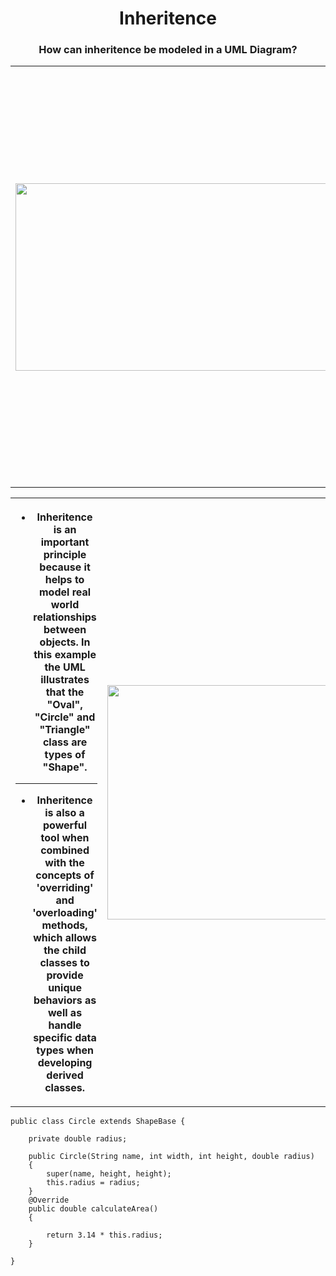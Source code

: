 <h1 align="center">Inheritence</h1>
<h3 align="center">How can inheritence be modeled in a UML Diagram?</h3>
<table>
  <th width="500">
    <img src="https://github.com/phollenback/Skills-Overview/assets/145724342/c2fc46dd-a616-4d22-bf1c-3c459ab78339" width="1000" height="300">
  </th>
  <th width="500">
    
   - The 'base' of any inheritence relationship starts with the "Base" or "Parent" class. In this example, the 'salable'
    class is the bass of the three classes beneath it.


--------------------------

   -   Because the bottom three classes have an 'extends' line realationship to there base class, this means that all three inherit each       property and method its parent class contains.
   
  </th>
</table>
<table>
  <th width="500">

    
-  Inheritence is an important principle because it helps to model real world relationships between objects. In this example the UML illustrates that the "Oval", "Circle" and "Triangle" class are types of "Shape".


--------------------


-  Inheritence is also a powerful tool when combined with the concepts of 'overriding' and 'overloading' methods, which allows the child classes to provide unique behaviors as well as handle specific data types when developing derived classes.
  </th>
  <th width="510">
    <img src="https://github.com/phollenback/Skills-Overview/assets/145724342/9639161b-6b2f-468b-9dea-c01a2b25326b" width="1000" height="375">
  </th>
</table>



```
public class Circle extends ShapeBase {

	private double radius;

	public Circle(String name, int width, int height, double radius) 
	{
		super(name, height, height);
		this.radius = radius;
	}
	@Override
	public double calculateArea() 
	{
		
		return 3.14 * this.radius;
	}

}
```
